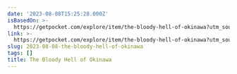 ```yaml
---
date: '2023-08-08T15:25:28.000Z'
isBasedOn: >-
  https://getpocket.com/explore/item/the-bloody-hell-of-okinawa?utm_source=pocket-newtab-en-us
link: >-
  https://getpocket.com/explore/item/the-bloody-hell-of-okinawa?utm_source=pocket-newtab-en-us
slug: 2023-08-08-the-bloody-hell-of-okinawa
tags: []
title: The Bloody Hell of Okinawa
---
```


